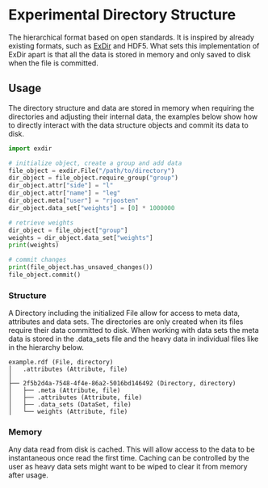 # Experimental Directory Structure
The hierarchical format based on open standards. It is inspired by already 
existing formats, such as [ExDir](https://github.com/CINPLA/exdir) and HDF5. 
What sets this implementation of ExDir apart is that all the data is stored
in memory and only saved to disk when the file is committed.

## Usage
The directory structure and data are stored in memory when requiring the
directories and adjusting their internal data, the examples below show how 
to directly interact with the data structure objects and commit its data to 
disk.

```python
import exdir

# initialize object, create a group and add data
file_object = exdir.File("/path/to/directory")
dir_object = file_object.require_group("group")
dir_object.attr["side"] = "l"
dir_object.attr["name"] = "leg"
dir_object.meta["user"] = "rjoosten"
dir_object.data_set["weights"] = [0] * 1000000

# retrieve weights
dir_object = file_object["group"]
weights = dir_object.data_set["weights"]
print(weights)

# commit changes
print(file_object.has_unsaved_changes())
file_object.commit()
```

### Structure
A Directory including the initialized File allow for access to meta data,
attributes and data sets. The directories are only created when its files
require their data committed to disk. When working with data sets the meta
data is stored in the .data_sets file and the heavy data in individual files
like in the hierarchy below.

```
example.rdf (File, directory)
│   .attributes (Attribute, file)
│
├── 2f5b2d4a-7548-4f4e-86a2-5016bd146492 (Directory, directory)
│   ├── .meta (Attribute, file)
│   ├── .attributes (Attribute, file)
│   ├── .data_sets (DataSet, file)
│   └── weights (Attribute, file)
```

### Memory
Any data read from disk is cached. This will allow access to the data to
be instantaneous once read the first time. Caching can be controlled by the
user as heavy data sets might want to be wiped to clear it from memory after
usage.